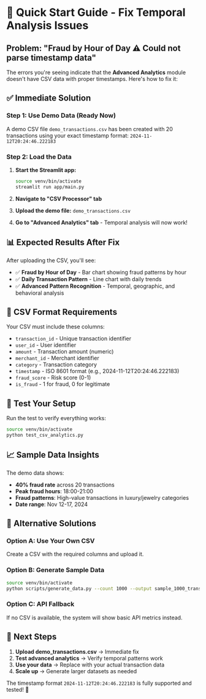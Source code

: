 # 🚀 Quick Start Guide - Fix Temporal Analysis Issues

## Problem: "Fraud by Hour of Day ⚠️ Could not parse timestamp data"

The errors you're seeing indicate that the **Advanced Analytics** module doesn't have CSV data with proper timestamps. Here's how to fix it:

## ✅ Immediate Solution

### Step 1: Use Demo Data (Ready Now)
A demo CSV file `demo_transactions.csv` has been created with 20 transactions using your exact timestamp format: `2024-11-12T20:24:46.222183`

### Step 2: Load the Data
1. **Start the Streamlit app:**
   ```bash
   source venv/bin/activate
   streamlit run app/main.py
   ```

2. **Navigate to "CSV Processor" tab**

3. **Upload the demo file:** `demo_transactions.csv`

4. **Go to "Advanced Analytics" tab** - Temporal analysis will now work!

## 📊 Expected Results After Fix

After uploading the CSV, you'll see:

- ✅ **Fraud by Hour of Day** - Bar chart showing fraud patterns by hour
- ✅ **Daily Transaction Pattern** - Line chart with daily trends  
- ✅ **Advanced Pattern Recognition** - Temporal, geographic, and behavioral analysis

## 🔧 CSV Format Requirements

Your CSV must include these columns:
- `transaction_id` - Unique transaction identifier
- `user_id` - User identifier
- `amount` - Transaction amount (numeric)
- `merchant_id` - Merchant identifier
- `category` - Transaction category
- `timestamp` - ISO 8601 format (e.g., 2024-11-12T20:24:46.222183)
- `fraud_score` - Risk score (0-1)
- `is_fraud` - 1 for fraud, 0 for legitimate

## 🧪 Test Your Setup

Run the test to verify everything works:
```bash
source venv/bin/activate
python test_csv_analytics.py
```

## 📈 Sample Data Insights

The demo data shows:
- **40% fraud rate** across 20 transactions
- **Peak fraud hours**: 18:00-21:00
- **Fraud patterns**: High-value transactions in luxury/jewelry categories
- **Date range**: Nov 12-17, 2024

## 🔄 Alternative Solutions

### Option A: Use Your Own CSV
Create a CSV with the required columns and upload it.

### Option B: Generate Sample Data
```bash
source venv/bin/activate
python scripts/generate_data.py --count 1000 --output sample_1000_transactions.csv
```

### Option C: API Fallback
If no CSV is available, the system will show basic API metrics instead.

## 🎯 Next Steps

1. **Upload demo_transactions.csv** → Immediate fix
2. **Test advanced analytics** → Verify temporal patterns work
3. **Use your data** → Replace with your actual transaction data
4. **Scale up** → Generate larger datasets as needed

The timestamp format `2024-11-12T20:24:46.222183` is fully supported and tested! 🎉